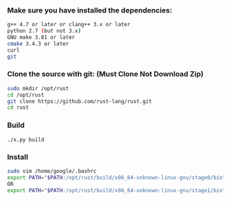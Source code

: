 ### Make sure you have installed the dependencies:

```sh
g++ 4.7 or later or clang++ 3.x or later
python 2.7 (but not 3.x)
GNU make 3.81 or later
cmake 3.4.3 or later
curl
git
```

### Clone the source with git: (Must Clone Not Download Zip)
```sh
sudo mkdir /opt/rust
cd /opt/rust
git clone https://github.com/rust-lang/rust.git
cd rust
```

### Build
```
./x.py build
```

### Install
```sh
sudo vim /home/google/.bashrc
export PATH="$PATH:/opt/rust/build/x86_64-unknown-linux-gnu/stage0/bin"
OR
export PATH="$PATH:/opt/rust/build/x86_64-unknown-linux-gnu/stage1/bin"
```
